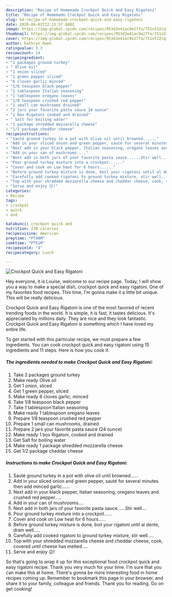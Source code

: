 ```yaml
---
description: "Recipe of Homemade Crockpot Quick and Easy Rigatoni"
title: "Recipe of Homemade Crockpot Quick and Easy Rigatoni"
slug: 64-recipe-of-homemade-crockpot-quick-and-easy-rigatoni
date: 2020-04-01T22:15:57.668Z
image: https://img-global.cpcdn.com/recipes/953d3e41ac9e27fa/751x532cq70/crockpot-quick-and-easy-rigatoni-recipe-main-photo.jpg
thumbnail: https://img-global.cpcdn.com/recipes/953d3e41ac9e27fa/751x532cq70/crockpot-quick-and-easy-rigatoni-recipe-main-photo.jpg
cover: https://img-global.cpcdn.com/recipes/953d3e41ac9e27fa/751x532cq70/crockpot-quick-and-easy-rigatoni-recipe-main-photo.jpg
author: Kathryn Owen
ratingvalue: 3.3
reviewcount: 14
recipeingredient:
- "2 packages ground turkey"
- " Olive oil"
- "1 onion sliced"
- "1 green pepper sliced"
- "6 cloves garlic minced"
- "1/8 teaspoon black pepper"
- "1 tablespoon Italian seasoning"
- "1 tablespoon oregano leaves"
- "1/8 teaspoon crushed red pepper"
- "1 small can mushrooms drained"
- "2 jars your favorite pasta sauce 24 ounce"
- "1 box Rigatoni cooked and drained"
- " Salt for boiling water"
- "1 package shredded mozzarella cheese"
- "1/2 package cheddar cheese"
recipeinstructions:
- "Sauté ground turkey in a pot with olive oil until browned......"
- "Add in your sliced onion and green pepper, sauté for several minutes then add minced garlic......"
- "Next add in your black pepper, Italian seasoning, oregano leaves and crushed red pepper....."
- "Add in your can of mushrooms...."
- "Next add in both jars of your favorite pasta sauce......Stir well...."
- "Pour ground turkey mixture into a crockpot......"
- "Cover and cook on Low heat for 6 hours......"
- "Before ground turkey mixture is done, boil your rigatoni until al dente, drain well....."
- "Carefully add cooked rigatoni to ground turkey mixture, stir well....."
- "Top with your shredded mozzarella cheese and cheddar cheese, cook, covered until cheese has melted....."
- "Serve and enjoy 😉!"
categories:
- Recipe
tags:
- crockpot
- quick
- and

katakunci: crockpot quick and 
nutrition: 230 calories
recipecuisine: American
preptime: "PT40M"
cooktime: "PT51M"
recipeyield: "4"
recipecategory: Lunch

---
```



![Crockpot Quick and Easy Rigatoni](https://img-global.cpcdn.com/recipes/953d3e41ac9e27fa/751x532cq70/crockpot-quick-and-easy-rigatoni-recipe-main-photo.jpg)

Hey everyone, it is Louise, welcome to our recipe page. Today, I will show you a way to make a special dish, crockpot quick and easy rigatoni. One of my favorites food recipes. This time, I'm gonna make it a little bit unique. This will be really delicious.

Crockpot Quick and Easy Rigatoni is one of the most favored of recent trending foods in the world. It is simple, it is fast, it tastes delicious. It's appreciated by millions daily. They are nice and they look fantastic. Crockpot Quick and Easy Rigatoni is something which I have loved my entire life.




To get started with this particular recipe, we must prepare a few ingredients. You can cook crockpot quick and easy rigatoni using 15 ingredients and 11 steps. Here is how you cook it.

##### The ingredients needed to make Crockpot Quick and Easy Rigatoni:

1. Take 2 packages ground turkey
1. Make ready  Olive oil
1. Get 1 onion, sliced
1. Get 1 green pepper, sliced
1. Make ready 6 cloves garlic, minced
1. Take 1/8 teaspoon black pepper
1. Take 1 tablespoon Italian seasoning
1. Make ready 1 tablespoon oregano leaves
1. Prepare 1/8 teaspoon crushed red pepper
1. Prepare 1 small can mushrooms, drained
1. Prepare 2 jars your favorite pasta sauce (24 ounce)
1. Make ready 1 box Rigatoni, cooked and drained
1. Get  Salt for boiling water
1. Make ready 1 package shredded mozzarella cheese
1. Get 1/2 package cheddar cheese




##### Instructions to make Crockpot Quick and Easy Rigatoni:

1. Sauté ground turkey in a pot with olive oil until browned......
1. Add in your sliced onion and green pepper, sauté for several minutes then add minced garlic......
1. Next add in your black pepper, Italian seasoning, oregano leaves and crushed red pepper.....
1. Add in your can of mushrooms....
1. Next add in both jars of your favorite pasta sauce......Stir well....
1. Pour ground turkey mixture into a crockpot......
1. Cover and cook on Low heat for 6 hours......
1. Before ground turkey mixture is done, boil your rigatoni until al dente, drain well.....
1. Carefully add cooked rigatoni to ground turkey mixture, stir well.....
1. Top with your shredded mozzarella cheese and cheddar cheese, cook, covered until cheese has melted.....
1. Serve and enjoy 😉!




So that's going to wrap it up for this exceptional food crockpot quick and easy rigatoni recipe. Thank you very much for your time. I'm sure that you can make this at home. There's gonna be more interesting food in home recipes coming up. Remember to bookmark this page in your browser, and share it to your family, colleague and friends. Thank you for reading. Go on get cooking!
